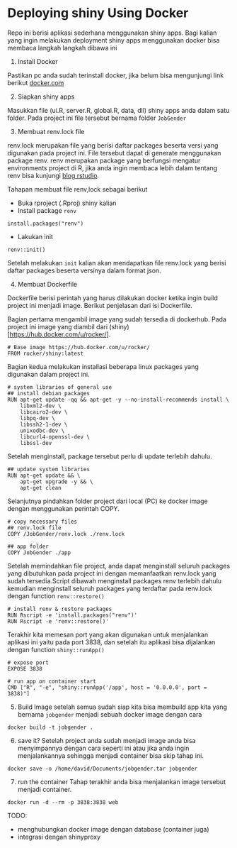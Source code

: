 # Deploying shiny Using Docker

Repo ini berisi aplikasi sederhana menggunakan shiny apps. Bagi kalian yang ingin melakukan deployment shiny apps menggunakan docker bisa membaca langkah langkah dibawa ini

1. Install Docker

Pastikan pc anda sudah terinstall docker, jika belum bisa mengunjungi link berikut [docker.com](https://www.docker.com/products/docker-desktop)

2. Siapkan shiny apps

Masukkan file (ui.R, server.R, global.R, data, dll) shiny apps anda dalam satu folder. Pada project ini file tersebut bernama folder `JobGender`

3. Membuat renv.lock file

renv.lock merupakan file yang berisi daftar packages beserta versi yang digunakan pada project ini. File tersebut dapat di generate menggunakan package renv. renv merupakan package yang berfungsi mengatur environments project di R, jika anda ingin membaca lebih dalam tentang renv bisa kunjungi [blog rstudio](https://blog.rstudio.com/2019/11/06/renv-project-environments-for-r/). 

Tahapan membuat file renv,lock sebagai berikut
- Buka rproject (.Rproj) shiny kalian
- Install package `renv`
```
install.packages("renv")
```
- Lakukan init
```
renv::init()
```
Setelah melakukan `init` kalian akan mendapatkan file renv.lock yang berisi daftar packages beserta versinya dalam format json.

4. Membuat Dockerfile

Dockerfile berisi perintah yang harus dilakukan docker ketika ingin build project ini menjadi image. Berikut penjelasan dari isi Dockerfile.


Bagian pertama mengambil image yang sudah tersedia di dockerhub. Pada project ini image yang diambil dari (shiny)[https://hub.docker.com/u/rocker/].

```
# Base image https://hub.docker.com/u/rocker/
FROM rocker/shiny:latest
```

Bagian kedua melakukan installasi beberapa linux packages yang digunakan dalam project ini. 
```
# system libraries of general use
## install debian packages
RUN apt-get update -qq && apt-get -y --no-install-recommends install \
    libxml2-dev \
    libcairo2-dev \
    libpq-dev \
    libssh2-1-dev \
    unixodbc-dev \
    libcurl4-openssl-dev \
    libssl-dev
```

Setelah menginstall, package tersebut perlu di update terlebih dahulu. 
```
## update system libraries
RUN apt-get update && \
    apt-get upgrade -y && \
    apt-get clean
```

Selanjutnya pindahkan folder project dari local (PC) ke docker image dengan menggunakan perintah COPY.
```
# copy necessary files
## renv.lock file
COPY /JobGender/renv.lock ./renv.lock

## app folder
COPY JobGender ./app
```
Setelah memindahkan file project, anda dapat menginstall seluruh packages yang dibutuhkan pada project ini dengan memanfaatkan renv.lock yang sudah tersedia.Script dibawah menginstall packages renv terlebih dahulu kemudian menginstall seluruh packages yang terdaftar pada renv.lock dengan function `renv::restore()`

```
# install renv & restore packages
RUN Rscript -e 'install.packages("renv")'
RUN Rscript -e 'renv::restore()'
```

Terakhir kita memesan port yang akan digunakan untuk menjalankan aplikasi ini yaitu pada port 3838, dan setelah itu aplikasi bisa dijalankan dengan function `shiny::runApp()`

```
# expose port
EXPOSE 3838

# run app on container start
CMD ["R", "-e", "shiny::runApp('/app', host = '0.0.0.0', port = 3838)"]
```

5. Build Image
setelah semua sudah siap kita bisa membuild app kita yang bernama `jobgender` menjadi sebuah docker image dengan cara

```
docker build -t jobgender .
```
6. save it?
Setelah project anda sudah menjadi image anda bisa menyimpannya dengan cara seperti ini atau jika anda ingin menjalankannya sehingga menjadi container bisa skip tahap ini.
```
docker save -o /home/david/Documents/jobgender.tar jobgender
```

7. run the container
Tahap terakhir anda bisa menjalankan image tersebut menjadi container.
```
docker run -d --rm -p 3838:3838 web
```

TODO:
- menghubungkan docker image dengan database (container juga)
- integrasi dengan shinyproxy